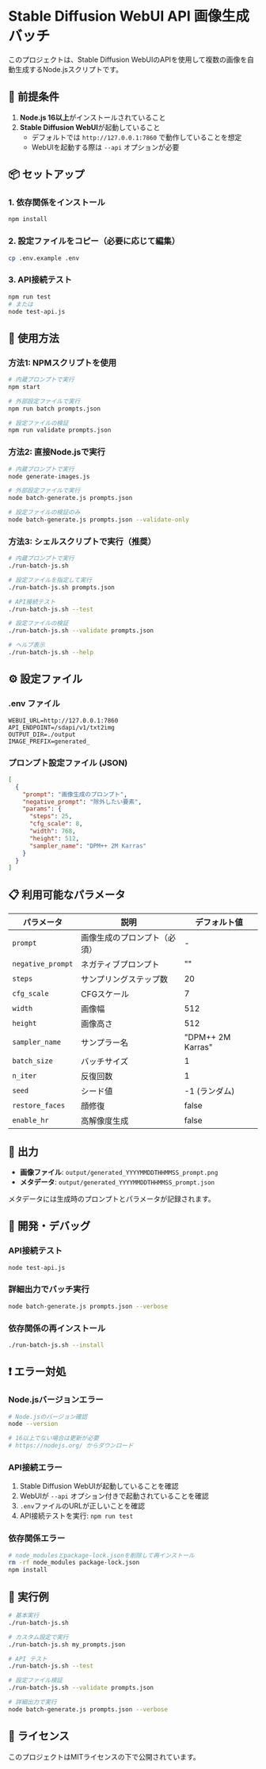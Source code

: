 # Stable Diffusion WebUI API 画像生成バッチ

このプロジェクトは、Stable Diffusion WebUIのAPIを使用して複数の画像を自動生成するNode.jsスクリプトです。

## 🚀 前提条件

1. **Node.js 16以上**がインストールされていること
2. **Stable Diffusion WebUI**が起動していること
   - デフォルトでは `http://127.0.0.1:7860` で動作していることを想定
   - WebUIを起動する際は `--api` オプションが必要

## 📦 セットアップ

### 1. 依存関係をインストール
```bash
npm install
```

### 2. 設定ファイルをコピー（必要に応じて編集）
```bash
cp .env.example .env
```

### 3. API接続テスト
```bash
npm run test
# または
node test-api.js
```

## 🎯 使用方法

### 方法1: NPMスクリプトを使用
```bash
# 内蔵プロンプトで実行
npm start

# 外部設定ファイルで実行
npm run batch prompts.json

# 設定ファイルの検証
npm run validate prompts.json
```

### 方法2: 直接Node.jsで実行
```bash
# 内蔵プロンプトで実行
node generate-images.js

# 外部設定ファイルで実行
node batch-generate.js prompts.json

# 設定ファイルの検証のみ
node batch-generate.js prompts.json --validate-only
```

### 方法3: シェルスクリプトで実行（推奨）
```bash
# 内蔵プロンプトで実行
./run-batch-js.sh

# 設定ファイルを指定して実行
./run-batch-js.sh prompts.json

# API接続テスト
./run-batch-js.sh --test

# 設定ファイルの検証
./run-batch-js.sh --validate prompts.json

# ヘルプ表示
./run-batch-js.sh --help
```

## ⚙️ 設定ファイル

### .env ファイル
```env
WEBUI_URL=http://127.0.0.1:7860
API_ENDPOINT=/sdapi/v1/txt2img
OUTPUT_DIR=./output
IMAGE_PREFIX=generated_
```

### プロンプト設定ファイル (JSON)
```json
[
  {
    "prompt": "画像生成のプロンプト",
    "negative_prompt": "除外したい要素",
    "params": {
      "steps": 25,
      "cfg_scale": 8,
      "width": 768,
      "height": 512,
      "sampler_name": "DPM++ 2M Karras"
    }
  }
]
```

## 📋 利用可能なパラメータ

| パラメータ | 説明 | デフォルト値 |
|----------|------|------------|
| `prompt` | 画像生成のプロンプト（必須） | - |
| `negative_prompt` | ネガティブプロンプト | "" |
| `steps` | サンプリングステップ数 | 20 |
| `cfg_scale` | CFGスケール | 7 |
| `width` | 画像幅 | 512 |
| `height` | 画像高さ | 512 |
| `sampler_name` | サンプラー名 | "DPM++ 2M Karras" |
| `batch_size` | バッチサイズ | 1 |
| `n_iter` | 反復回数 | 1 |
| `seed` | シード値 | -1 (ランダム) |
| `restore_faces` | 顔修復 | false |
| `enable_hr` | 高解像度生成 | false |

## 📁 出力

- **画像ファイル**: `output/generated_YYYYMMDDTHHMMSS_prompt.png`
- **メタデータ**: `output/generated_YYYYMMDDTHHMMSS_prompt.json`

メタデータには生成時のプロンプトとパラメータが記録されます。

## 🔧 開発・デバッグ

### API接続テスト
```bash
node test-api.js
```

### 詳細出力でバッチ実行
```bash
node batch-generate.js prompts.json --verbose
```

### 依存関係の再インストール
```bash
./run-batch-js.sh --install
```

## ❗ エラー対処

### Node.jsバージョンエラー
```bash
# Node.jsのバージョン確認
node --version

# 16以上でない場合は更新が必要
# https://nodejs.org/ からダウンロード
```

### API接続エラー
1. Stable Diffusion WebUIが起動していることを確認
2. WebUIが `--api` オプション付きで起動されていることを確認
3. `.env`ファイルのURLが正しいことを確認
4. API接続テストを実行: `npm run test`

### 依存関係エラー
```bash
# node_modulesとpackage-lock.jsonを削除して再インストール
rm -rf node_modules package-lock.json
npm install
```

## 📝 実行例

```bash
# 基本実行
./run-batch-js.sh

# カスタム設定で実行
./run-batch-js.sh my_prompts.json

# API テスト
./run-batch-js.sh --test

# 設定ファイル検証
./run-batch-js.sh --validate prompts.json

# 詳細出力で実行
node batch-generate.js prompts.json --verbose
```

## 📄 ライセンス

このプロジェクトはMITライセンスの下で公開されています。
